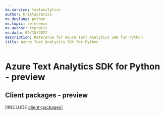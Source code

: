 ```yaml
---
ms.service: textanalytics
author: kristapratico
ms.devlang: python
ms.topic: reference
ms.author: krpratic
ms.data: 09/15/2022
description: Reference for Azure Text Analytics SDK for Python
title: Azure Text Analytics SDK for Python
---
```

# Azure Text Analytics SDK for Python - preview

## Client packages - preview
[!INCLUDE [client-packages](text-analytics-client-index.md)]